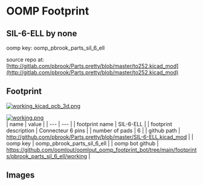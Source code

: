 # OOMP Footprint  
## SIL-6-ELL  by none  
  
oomp key: oomp_pbrook_parts_sil_6_ell  
  
source repo at: [http://gitlab.com/pbrook/Parts.pretty/blob/master/to252.kicad_mod](http://gitlab.com/pbrook/Parts.pretty/blob/master/to252.kicad_mod)  
## Footprint  
  
[![working_kicad_pcb_3d.png](working_kicad_pcb_3d_600.png)](working_kicad_pcb_3d.png)  
  
[![working.png](working_600.png)](working.png)  
| name | value | 
| --- | --- | 
| footprint name | SIL-6-ELL | 
| footprint description | Connecteur 6 pins | 
| number of pads | 6 | 
| github path | http://github.com/pbrook/Parts.pretty/blob/master/SIL-6-ELL.kicad_mod | 
| oomp key | oomp_pbrook_parts_sil_6_ell | 
| oomp bot github | https://github.com/oomlout/oomlout_oomp_footprint_bot/tree/main/footprints/pbrook_parts_sil_6_ell/working | 
## Images  
